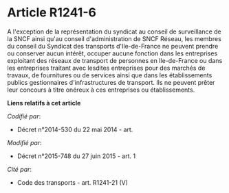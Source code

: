 # Article R1241-6

A l'exception de la représentation du syndicat au conseil de surveillance de la SNCF ainsi qu'au conseil d'administration de
SNCF Réseau, les membres du conseil du Syndicat des transports d'Ile-de-France ne peuvent prendre ou conserver aucun intérêt,
occuper aucune fonction dans les entreprises exploitant des réseaux de transport de personnes en Ile-de-France ou dans les
entreprises traitant avec lesdites entreprises pour des marchés de travaux, de fournitures ou de services ainsi que dans les
établissements publics gestionnaires d'infrastructures de transport. Ils ne peuvent prêter leur concours à titre onéreux à
ces entreprises ou établissements.

**Liens relatifs à cet article**

_Codifié par_:

  - Décret n°2014-530 du 22 mai 2014 - art.

_Modifié par_:

  - Décret n°2015-748 du 27 juin 2015 - art. 1

_Cité par_:

  - Code des transports - art. R1241-21 (V)
